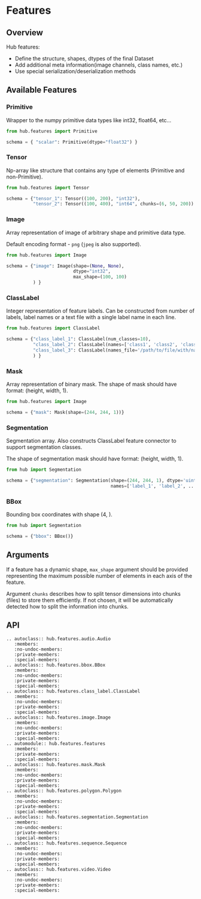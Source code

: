 # Features

## Overview

Hub features:

- Define the structure, shapes, dtypes of the final Dataset
- Add additional meta information(image channels, class names, etc.)
- Use special serialization/deserialization methods



## Available Features

### Primitive 

Wrapper to the numpy primitive data types like int32, float64, etc...

```python
from hub.features import Primitive

schema = { "scalar": Primitive(dtype="float32") }
```

### Tensor

Np-array like structure that contains any type of elements (Primitive and non-Primitive).

```python
from hub.features import Tensor

schema = {"tensor_1": Tensor((100, 200), "int32"),
          "tensor_2": Tensor((100, 400), "int64", chunks=(6, 50, 200)) }
```

### Image

Array representation of image of arbitrary shape and primitive data type. 

Default encoding format - `png` (`jpeg` is also supported).

```python
from hub.features import Image

schema = {"image": Image(shape=(None, None),
                         dtype="int32",
                         max_shape=(100, 100)
          ) }
```

### ClassLabel

Integer representation of feature labels. Can be constructed from number of labels, label names or a text file with a single label name in each line.

```python
from hub.features import ClassLabel

schema = {"class_label_1": ClassLabel(num_classes=10),
          "class_label_2": ClassLabel(names=['class1', 'class2', 'class3', ...]),
          "class_label_3": ClassLabel(names_file='/path/to/file/with/names')
          ) }
```

### Mask 

Array representation of binary mask. The shape of mask should have format: (height, width, 1).

```python
from hub.features import Image

schema = {"mask": Mask(shape=(244, 244, 1))}
```

### Segmentation

Segmentation array. Also constructs ClassLabel feature connector to support segmentation classes. 

The shape of segmentation mask should have format: (height, width, 1).

```python
from hub import Segmentation

schema = {"segmentation": Segmentation(shape=(244, 244, 1), dtype='uint8', 
                                       names=['label_1', 'label_2', ...])}
```


### BBox

Bounding box coordinates with shape (4, ).

```python
from hub import Segmentation

schema = {"bbox": BBox()}
```

## Arguments

If a feature has a dynamic shape, `max_shape` argument should be provided representing the maximum possible number of elements in each axis of the feature.

Argument `chunks` describes how to split tensor dimensions into chunks (files) to store them efficiently. If not chosen, it will be automatically detected how to split the information into chunks.



## API
```eval_rst
.. autoclass:: hub.features.audio.Audio
   :members:
   :no-undoc-members:
   :private-members:
   :special-members:
.. autoclass:: hub.features.bbox.BBox
   :members:
   :no-undoc-members:
   :private-members:
   :special-members:   
.. autoclass:: hub.features.class_label.ClassLabel
   :members:
   :no-undoc-members:
   :private-members:
   :special-members: 
.. autoclass:: hub.features.image.Image
   :members:
   :no-undoc-members:
   :private-members:
   :special-members:
.. automodule:: hub.features.features
   :members:
   :private-members:
   :special-members:
.. autoclass:: hub.features.mask.Mask
   :members:
   :no-undoc-members:
   :private-members:
   :special-members:
.. autoclass:: hub.features.polygon.Polygon
   :members:
   :no-undoc-members:
   :private-members:
   :special-members:
.. autoclass:: hub.features.segmentation.Segmentation
   :members:
   :no-undoc-members:
   :private-members:
   :special-members:
.. autoclass:: hub.features.sequence.Sequence
   :members:
   :no-undoc-members:
   :private-members:
   :special-members:
.. autoclass:: hub.features.video.Video
   :members:
   :no-undoc-members:
   :private-members:
   :special-members:
```
